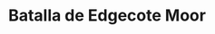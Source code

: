 ﻿---
title: "Batalla de Edgecote Moor"
permalink: periodes_818.html
layout: periode
dataInici: 1469-07-26
sidebar: periodes
pares:
  - 590:
    title: "Guerra de las Dos Rosas"
    dataInici: "(1455)"
    dataFi: "(1485)"

fills:
jocsPrincipals:
jocsEscenaris:
jocsEpoca:
  - title: "Table Battles: Wars of the Roses"
    bggId: 239769
    escenari: "Edgecote Moor"
    dataInici: 
    dataFi: 

jocsEpocaEscenaris:
---
